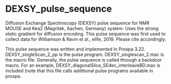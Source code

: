 # DEXSY_pulse_sequence
Diffusion Exchange Spectroscopy (DEXSY) pulse sequence for NMR MOUSE and Kea2 (Magritek, Aachen, Germany) system. Uses the strong static gradient for diffusion encoding. This pulse sequence was first used to collect data for Williamson & Ravin et al., elife, 2019. Please cite accordingly.

This pulse sequence was written and implemented in Prospa 3.22. DEXSY_singleScan_2_pp is the pulse program. DEXSY_singlescan_2.mac is the macro file. Generally, the pulse sequence is called through a backdoor macro. For an example, DEXSY_diagonalSlice_SEdec_interleaveBD.mac is included (note that this file calls additional pulse programs available in prospa.
